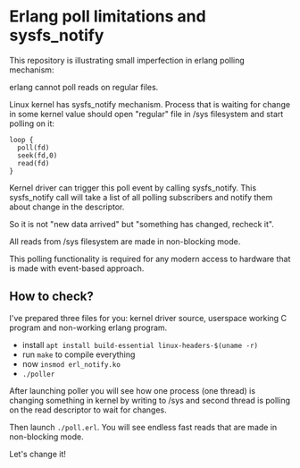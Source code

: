 Erlang poll limitations and sysfs_notify
========================================


This repository is illustrating small imperfection in erlang polling mechanism:

  erlang cannot poll reads on regular files.


Linux kernel has sysfs_notify mechanism. Process that is waiting for change in 
some kernel value should open "regular" file in /sys filesystem and start polling on it:

```
loop {
  poll(fd)
  seek(fd,0)
  read(fd)
}
```

Kernel driver can trigger this poll event by calling sysfs_notify.
This sysfs_notify call will take a list of all polling subscribers and notify them
about change in the descriptor.

So it is not "new data arrived" but "something has changed, recheck it".

All reads from /sys filesystem are made in non-blocking mode.

This polling functionality is required for any modern access to hardware that is made with event-based
approach.

How to check?
-------------

I've prepared three files for you: kernel driver source, userspace working C program and non-working erlang program.

* install `apt install build-essential linux-headers-$(uname -r)`
* run `make` to compile everything 
* now `insmod erl_notify.ko`
* `./poller`

After launching poller you will see how one process (one thread) is changing something in kernel by writing to /sys
and second thread is polling on the read descriptor to wait for changes.

Then launch `./poll.erl`.  You will see endless fast reads that are made in non-blocking mode.

Let's change it!



